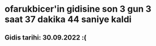 # ofarukbicer'in gidisine son 3 gun 3 saat 37 dakika 44 saniye kaldi

## Gidis tarihi: 30.09.2022 :(